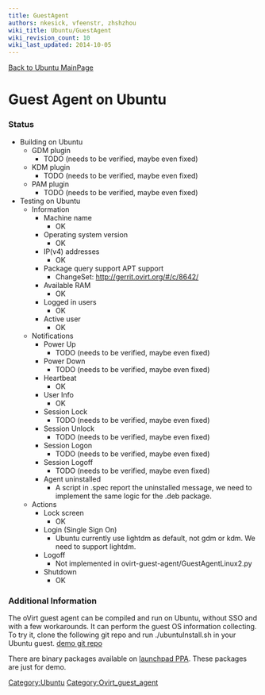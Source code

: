```yaml
---
title: GuestAgent
authors: nkesick, vfeenstr, zhshzhou
wiki_title: Ubuntu/GuestAgent
wiki_revision_count: 10
wiki_last_updated: 2014-10-05
---
```


[Back to Ubuntu MainPage](Ubuntu)

# Guest Agent on Ubuntu

### Status

*   Building on Ubuntu
    -   GDM plugin
        -   TODO (needs to be verified, maybe even fixed)
    -   KDM plugin
        -   TODO (needs to be verified, maybe even fixed)
    -   PAM plugin
        -   TODO (needs to be verified, maybe even fixed)
*   Testing on Ubuntu
    -   Information
        -   Machine name
            -   OK
        -   Operating system version
            -   OK
        -   IP(v4) addresses
            -   OK
        -   Package query support APT support
            -   ChangeSet: <http://gerrit.ovirt.org/#/c/8642/>
        -   Available RAM
            -   OK
        -   Logged in users
            -   OK
        -   Active user
            -   OK
    -   Notifications
        -   Power Up
            -   TODO (needs to be verified, maybe even fixed)
        -   Power Down
            -   TODO (needs to be verified, maybe even fixed)
        -   Heartbeat
            -   OK
        -   User Info
            -   OK
        -   Session Lock
            -   TODO (needs to be verified, maybe even fixed)
        -   Session Unlock
            -   TODO (needs to be verified, maybe even fixed)
        -   Session Logon
            -   TODO (needs to be verified, maybe even fixed)
        -   Session Logoff
            -   TODO (needs to be verified, maybe even fixed)
        -   Agent uninstalled
            -   A script in .spec report the uninstalled message, we need to implement the same logic for the .deb package.
    -   Actions
        -   Lock screen
            -   OK
        -   Login (Single Sign On)
            -   Ubuntu currently use lightdm as default, not gdm or kdm. We need to support lightdm.
        -   Logoff
            -   Not implemented in ovirt-guest-agent/GuestAgentLinux2.py
        -   Shutdown
            -   OK

### Additional Information

The oVirt guest agent can be compiled and run on Ubuntu, without SSO and with a few workarounds. It can perform the guest OS information collecting. To try it, clone the following git repo and run ./ubuntuInstall.sh in your Ubuntu guest. [demo git repo](https://github.com/edwardbadboy/ovirtagent-ubuntu)

There are binary packages available on [launchpad PPA](https://launchpad.net/~zhshzhou/+archive/vdsm-ubuntu%5D). These packages are just for demo.

<Category:Ubuntu> <Category:Ovirt_guest_agent>
